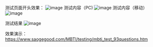 测试页面开头效果：
![image](https://github.com/saogegood/MyMBTI/assets/27845781/8f98bae5-d0e7-4c4e-b595-aa86924c3997)
测试内容（PC)
![image](https://github.com/saogegood/MyMBTI/assets/27845781/598264cc-9711-4875-bcf5-fcddf3733012)
测试内容（移动）
![image](https://github.com/saogegood/MyMBTI/assets/27845781/00513673-bb20-43ef-be22-86ab14020b37)

测试结果
![image](https://github.com/saogegood/MyMBTI/assets/27845781/2210b5f9-5edb-4920-85bf-9518e73a4719)

效果演示：https://www.saogegood.com/MBTI/testing/mbti_test_93questions.htm

